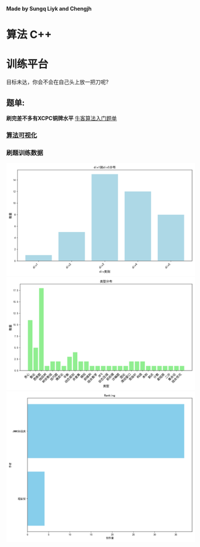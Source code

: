 **Made by Sungq Liyk and Chengjh**
 
# 算法 C++ 
# **训练平台**
目标未达，你会不会在自己头上放一把刀呢?
## 题单:
**刷完差不多有XCPC铜牌水平**
[牛客算法入门题单](https://ac.nowcoder.com/discuss/817596)
### [算法可视化](https://www.cs.usfca.edu/~galles/visualization/Algorithms.html)

### 刷题训练数据

![alt text](算法/周赛补题/数据收集脚本/img/div_distribution.png)
![alt text](算法/周赛补题/数据收集脚本/img/type_distribution.png)
![alt text](算法/周赛补题/数据收集脚本/img/author_ranking.png)